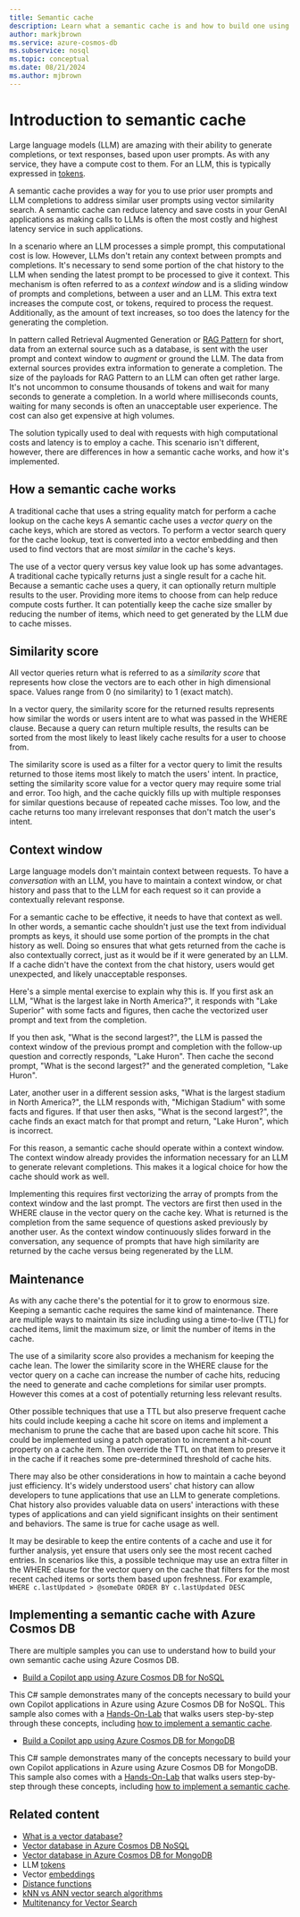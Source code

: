 ```yaml
---
title: Semantic cache
description: Learn what a semantic cache is and how to build one using Azure Cosmos DB
author: markjbrown
ms.service: azure-cosmos-db
ms.subservice: nosql
ms.topic: conceptual
ms.date: 08/21/2024
ms.author: mjbrown
---
```


# Introduction to semantic cache

Large language models (LLM) are amazing with their ability to generate completions, or text responses, based upon user prompts. As with any service, they have a compute cost to them. For an LLM, this is typically expressed in [tokens](tokens.md).

A semantic cache provides a way for you to use prior user prompts and LLM completions to address similar user prompts using vector similarity search. A semantic cache can reduce latency and save costs in your GenAI applications as making calls to LLMs is often the most costly and highest latency service in such applications.

In a scenario where an LLM processes a simple prompt, this computational cost is low. However, LLMs don't retain any context between prompts and completions. It's necessary to send some portion of the chat history to the LLM when sending the latest prompt to be processed to give it context. This mechanism is often referred to as a *context window* and is a sliding window of prompts and completions, between a user and an LLM. This extra text increases the compute cost, or tokens, required to process the request. Additionally, as the amount of text increases, so too does the latency for the generating the completion.

In pattern called Retrieval Augmented Generation or [RAG Pattern](rag.md) for short, data from an external source such as a database, is sent with the user prompt and context window to *augment* or ground the LLM. The data from external sources provides extra information to generate a completion. The size of the payloads for RAG Pattern to an LLM can often get rather large. It's not uncommon to consume thousands of tokens and wait for many seconds to generate a completion. In a world where milliseconds counts, waiting for many seconds is often an unacceptable user experience. The cost can also get expensive at high volumes.

The solution typically used to deal with requests with high computational costs and latency is to employ a cache. This scenario isn't different, however, there are differences in how a semantic cache works, and how it's implemented.

## How a semantic cache works

A traditional cache that uses a string equality match for perform a cache lookup on the cache keys A semantic cache uses a *vector query* on the cache keys, which are stored as vectors. To perform a vector search query for the cache lookup, text is converted into a vector embedding and then used to find vectors that are most *similar* in the cache's keys.

The use of a vector query versus key value look up has some advantages. A traditional cache typically returns just a single result for a cache hit. Because a semantic cache uses a query, it can optionally return multiple results to the user. Providing more items to choose from can help reduce compute costs further. It can potentially keep the cache size smaller by reducing the number of items, which need to get generated by the LLM due to cache misses.

## Similarity score

All vector queries return what is referred to as a *similarity score* that represents how close the vectors are to each other in high dimensional space. Values range from 0 (no similarity) to 1 (exact match).

In a vector query, the similarity score for the returned results represents how similar the words or users intent are to what was passed in the WHERE clause. Because a query can return multiple results, the results can be sorted from the most likely to least likely cache results for a user to choose from.

The similarity score is used as a filter for a vector query to limit the results returned to those items most likely to match the users' intent. In practice, setting the similarity score value for a vector query may require some trial and error. Too high, and the cache quickly fills up with multiple responses for similar questions because of repeated cache misses. Too low, and the cache returns too many irrelevant responses that don't match the user's intent.

## Context window

Large language models don't maintain context between requests. To have a *conversation* with an LLM, you have to maintain a context window, or chat history and pass that to the LLM for each request so it can provide a contextually relevant response. 

For a semantic cache to be effective, it needs to have that context as well. In other words, a semantic cache shouldn't just use the text from individual prompts as keys, it should use some portion of the prompts in the chat history as well. Doing so ensures that what gets returned from the cache is also contextually correct, just as it would be if it were generated by an LLM. If a cache didn't have the context from the chat history, users would get unexpected, and likely unacceptable responses.

Here's a simple mental exercise to explain why this is. If you first ask an LLM, "What is the largest lake in North America?", it responds with "Lake Superior" with some facts and figures, then cache the vectorized user prompt and text from the completion.

If you then ask, "What is the second largest?", the LLM is passed the context window of the previous prompt and completion with the follow-up question and correctly responds, "Lake Huron". Then cache the second prompt, "What is the second largest?" and the generated completion, "Lake Huron".

Later, another user in a different session asks, "What is the largest stadium in North America?", the LLM responds with, "Michigan Stadium" with some facts and figures. If that user then asks, "What is the second largest?", the cache finds an exact match for that prompt and return, "Lake Huron", which is incorrect.

For this reason, a semantic cache should operate within a context window. The context window already provides the information necessary for an LLM to generate relevant completions. This makes it a logical choice for how the cache should work as well. 

Implementing this requires first vectorizing the array of prompts from the context window and the last prompt. The vectors are first then used in the WHERE clause in the vector query on the cache key. What is returned is the completion from the same sequence of questions asked previously by another user. As the context window continuously slides forward in the conversation, any sequence of prompts that have high similarity are returned by the cache versus being regenerated by the LLM.

## Maintenance

As with any cache there's the potential for it to grow to enormous size. Keeping a semantic cache requires the same kind of maintenance. There are multiple ways to maintain its size including using a time-to-live (TTL) for cached items, limit the maximum size, or limit the number of items in the cache.

The use of a similarity score also provides a mechanism for keeping the cache lean. The lower the similarity score in the WHERE clause for the vector query on a cache can increase the number of cache hits, reducing the need to generate and cache completions for similar user prompts. However this comes at a cost of potentially returning less relevant results.

Other possible techniques that use a TTL but also preserve frequent cache hits could include keeping a cache hit score on items and implement a mechanism to prune the cache that are based upon cache hit score. This could be implemented using a patch operation to increment a hit-count property on a cache item. Then override the TTL on that item to preserve it in the cache if it reaches some pre-determined threshold of cache hits.

There may also be other considerations in how to maintain a cache beyond just efficiency. It's widely understood users' chat history can allow developers to tune applications that use an LLM to generate completions. Chat history also provides valuable data on users' interactions with these types of applications and can yield significant insights on their sentiment and behaviors. The same is true for cache usage as well.

It may be desirable to keep the entire contents of a cache and use it for further analysis, yet ensure that users only see the most recent cached entries. In scenarios like this, a possible technique may use an extra filter in the WHERE clause for the vector query on the cache that filters for the most recent cached items or sorts them based upon freshness. For example, `WHERE c.lastUpdated > @someDate ORDER BY c.lastUpdated DESC`

## Implementing a semantic cache with Azure Cosmos DB

There are multiple samples you can use to understand how to build your own semantic cache using Azure Cosmos DB.

- [Build a Copilot app using Azure Cosmos DB for NoSQL](https://github.com/AzureCosmosDB/cosmosdb-nosql-copilot)

This C# sample demonstrates many of the concepts necessary to build your own Copilot applications in Azure using Azure Cosmos DB for NoSQL. This sample also comes with a [Hands-On-Lab](https://github.com/AzureCosmosDB/cosmosdb-nosql-copilot/tree/start?tab=readme-ov-file#hands-on-lab-to-build-a-copilot-app-using-azure-cosmos-db-for-nosql-azure-openai-service-azure-app-service-and-semantic-kernel) that walks users step-by-step through these concepts, including [how to implement a semantic cache](https://github.com/AzureCosmosDB/cosmosdb-nosql-copilot/blob/start/lab/lab-guide.md#exercise--implement-a-semantic-cache). 

- [Build a Copilot app using Azure Cosmos DB for MongoDB](https://github.com/AzureCosmosDB/cosmosdb-mongo-copilot)

This C# sample demonstrates many of the concepts necessary to build your own Copilot applications in Azure using Azure Cosmos DB for MongoDB. This sample also comes with a [Hands-On-Lab](https://github.com/AzureCosmosDB/cosmosdb-mongo-copilot/tree/start?tab=readme-ov-file#hands-on-lab-to-build-a-copilot-app-with-azure-cosmos-db-for-mongodb-azure-openai-service-and-semantic-kernel) that walks users step-by-step through these concepts, including [how to implement a semantic cache](https://github.com/AzureCosmosDB/cosmosdb-mongo-copilot/blob/start/docs/LABGuide.md#exercise--implement-a-semantic-cache). 


## Related content
- [What is a vector database?](../vector-database.md)
- [Vector database in Azure Cosmos DB NoSQL](../nosql/vector-search.md)
- [Vector database in Azure Cosmos DB for MongoDB](../mongodb/vcore/vector-search.md)
- LLM [tokens](tokens.md)
- Vector [embeddings](vector-embeddings.md)
- [Distance functions](distance-functions.md)
- [kNN vs ANN vector search algorithms](knn-vs-ann.md)
- [Multitenancy for Vector Search](../nosql/multi-tenancy-vector-search.md)